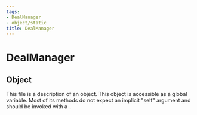 ```yaml
---
tags:
- DealManager
- object/static
title: DealManager
---
```

# DealManager
## Object
This file is a description of an object. This object is accessible as a global variable. Most of its methods do not expect an implicit "self" argument and should be invoked with a `.`
